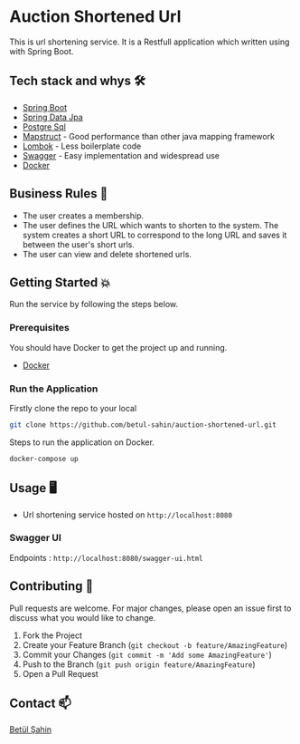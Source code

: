 # Auction Shortened Url
This is url shortening service. It is a Restfull application which written using with Spring Boot.

## Tech stack and whys :hammer_and_wrench:
- [Spring Boot](https://spring.io/projects/spring-boot)  
- [Spring Data Jpa](https://spring.io/projects/spring-data-jpa)  
- [Postgre Sql](https://www.postgresql.org/)   
- [Mapstruct](https://mapstruct.org/)  - Good performance than other java mapping framework
- [Lombok](https://projectlombok.org/)  - Less boilerplate code
- [Swagger](https://swagger.io/) - Easy implementation and widespread use
- [Docker](https://www.docker.com/)      

## Business Rules :pushpin:
- The user creates a membership.  
- The user defines the URL which wants to shorten to the system. The system creates a short URL to correspond to the long URL and saves it between the user's short urls.  
- The user can view and delete shortened urls.  

<!-- GETTING STARTED -->
## Getting Started 💥
Run the service by following the steps below.   

### Prerequisites
You should have Docker to get the project up and running.   
- [Docker](https://www.docker.com/)  

### Run the Application

Firstly clone the repo to your local
   ```sh
   git clone https://github.com/betul-sahin/auction-shortened-url.git
   ```

Steps to run the application on Docker.
   ```sh
   docker-compose up
   ```


<!-- USAGE EXAMPLES -->
## Usage :desktop_computer:

- Url shortening service hosted on `http://localhost:8080`  

### Swagger UI
Endpoints : `http://localhost:8080/swagger-ui.html`

## Contributing 👏
Pull requests are welcome. For major changes, please open an issue first to discuss what you would like to change.  

1. Fork the Project
2. Create your Feature Branch (`git checkout -b feature/AmazingFeature`)
3. Commit your Changes (`git commit -m 'Add some AmazingFeature'`)
4. Push to the Branch (`git push origin feature/AmazingFeature`)
5. Open a Pull Request


## Contact 📫 
[Betül Şahin](https://www.linkedin.com/in/betulsahin/)

